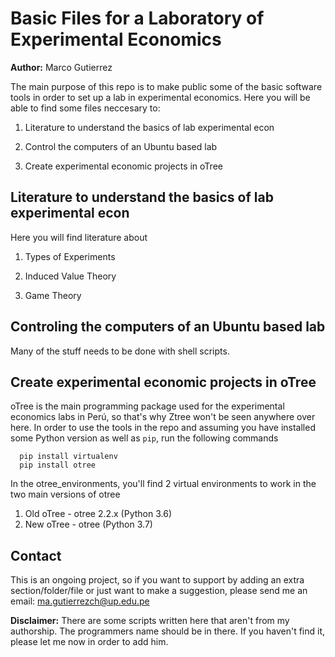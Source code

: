 # Basic Files for a Laboratory of Experimental Economics
**Author:** Marco Gutierrez

The main purpose of this repo is to make public some of the basic software tools in order to set up a lab in experimental economics.
Here you will be able to find some files neccesary to:

1. Literature to understand the basics of lab experimental econ

1. Control the computers of an Ubuntu based lab

1. Create experimental economic projects in oTree

## Literature to understand the basics of lab experimental econ
Here you will find literature about

1. Types of Experiments

1. Induced Value Theory

1. Game Theory

## Controling the computers of an Ubuntu based lab
Many of the stuff needs to be done with shell scripts.

## Create experimental economic projects in oTree
oTree is the main programming package used for the experimental economics labs in Perú, so that's why Ztree won't be seen anywhere over here. In order to use the tools in the repo and assuming you have installed some Python version as well as `pip`, run the following commands

```
  pip install virtualenv
  pip install otree
```

In the otree_environments, you'll find 2 virtual environments to work in the two main versions of otree

1. Old oTree - otree 2.2.x (Python 3.6)
1. New oTree - otree (Python 3.7) 

## Contact
This is an ongoing project, so if you want to support by adding an extra section/folder/file or just want to make a suggestion, please send me an email: ma.gutierrezch@up.edu.pe

**Disclaimer:** There are some scripts written here that aren't from my authorship. The programmers name should be in there. 
If you haven't find it, please let me now in order to add him.
